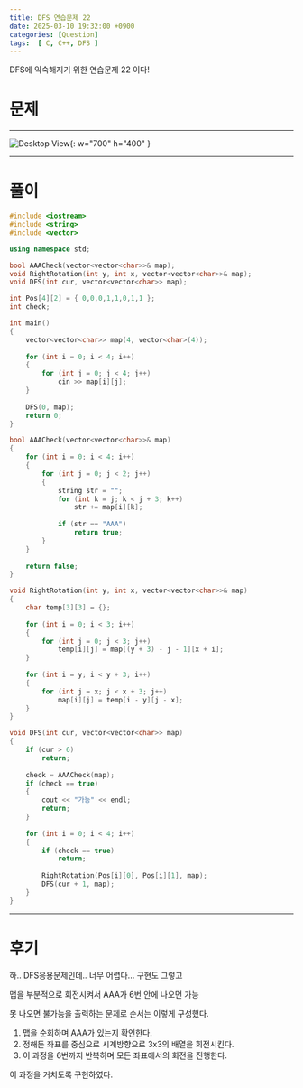 ```yaml
---
title: DFS 연습문제 22
date: 2025-03-10 19:32:00 +0900
categories: [Question]  
tags:  [ C, C++, DFS ]
---
```


DFS에 익숙해지기 위한 연습문제 22 이다!

# 문제   
---------------------------------------
![Desktop View](/assets/img/dfs22.png){: w="700" h="400" }

---------------------------------------

# 풀이

```c++
#include <iostream>
#include <string>
#include <vector>

using namespace std;

bool AAACheck(vector<vector<char>>& map);
void RightRotation(int y, int x, vector<vector<char>>& map);
void DFS(int cur, vector<vector<char>> map);

int Pos[4][2] = { 0,0,0,1,1,0,1,1 };
int check;

int main()
{
    vector<vector<char>> map(4, vector<char>(4));
    
    for (int i = 0; i < 4; i++)
    {
        for (int j = 0; j < 4; j++)
            cin >> map[i][j];
    }
    
    DFS(0, map);
    return 0;
}

bool AAACheck(vector<vector<char>>& map)
{
    for (int i = 0; i < 4; i++)
    {
        for (int j = 0; j < 2; j++)
        {
            string str = "";
            for (int k = j; k < j + 3; k++)
                str += map[i][k];
            
            if (str == "AAA")
                return true;
        }
    }
    
    return false;
}

void RightRotation(int y, int x, vector<vector<char>>& map)
{         
    char temp[3][3] = {};
    
    for (int i = 0; i < 3; i++)
    {
        for (int j = 0; j < 3; j++)		
            temp[i][j] = map[(y + 3) - j - 1][x + i];
    }
    
    for (int i = y; i < y + 3; i++)
    {
        for (int j = x; j < x + 3; j++)
            map[i][j] = temp[i - y][j - x];
    }
}

void DFS(int cur, vector<vector<char>> map)
{
    if (cur > 6)
        return;
    
    check = AAACheck(map);
    if (check == true)
    {
        cout << "가능" << endl;
        return;
    }
    
    for (int i = 0; i < 4; i++)
    {
        if (check == true)
            return;
        
        RightRotation(Pos[i][0], Pos[i][1], map);
        DFS(cur + 1, map);
    }
}
```
---------------------------------------

# 후기

하.. DFS응용문제인데.. 너무 어렵다... 구현도 그렇고

맵을 부분적으로 회전시켜서 AAA가 6번 안에 나오면 가능

못 나오면 불가능을 출력하는 문제로 순서는 이렇게 구성했다.

1. 맵을 순회하며 AAA가 있는지 확인한다.
2. 정해둔 좌표를 중심으로 시계방향으로 3x3의 배열을 회전시킨다.
3. 이 과정을 6번까지 반복하며 모든 좌표에서의 회전을 진행한다.

이 과정을 거치도록 구현하였다.
